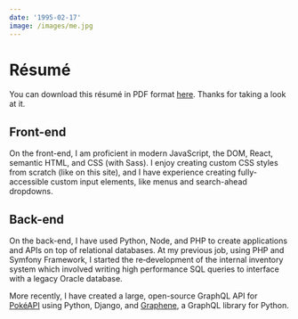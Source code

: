 ```yaml
---
date: '1995-02-17'
image: /images/me.jpg
---
```


# Résumé

You can download this résumé in PDF format [here](resume.pdf). Thanks for taking a look at it.

## Front-end

On the front-end, I am proficient in modern JavaScript, the DOM, React, semantic HTML, and CSS (with Sass). I enjoy creating custom CSS styles from scratch (like on this site), and I have experience creating fully-accessible custom input elements, like menus and search-ahead dropdowns.

## Back-end

On the back-end, I have used Python, Node, and PHP to create applications and APIs on top of relational databases. At my previous job, using PHP and Symfony Framework, I started the re‑development of the internal inventory system which involved writing high performance SQL queries to interface with a legacy Oracle database.

More recently, I have created a large, open-source GraphQL API for [PokéAPI](https://pokeapi.co) using Python, Django, and [Graphene](https://graphene-python.org/), a GraphQL library for Python.
